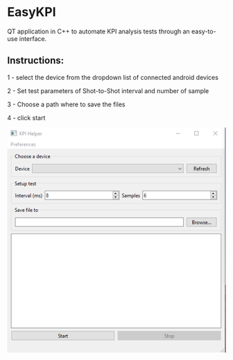 # EasyKPI
QT application in C++ to automate KPI analysis tests through an easy-to-use interface.

## Instructions:

1 - select the device from the dropdown list of connected
android devices

2 - Set test parameters of Shot-to-Shot interval and 
number of sample

3 - Choose a path where to save the files

4 - click start

![Screenshot](easykpi_main_screen.png)